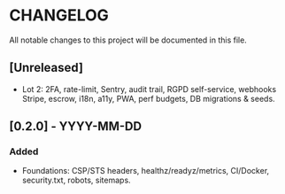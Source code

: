 # CHANGELOG
All notable changes to this project will be documented in this file.

## [Unreleased]
- Lot 2: 2FA, rate-limit, Sentry, audit trail, RGPD self-service, webhooks Stripe, escrow, i18n, a11y, PWA, perf budgets, DB migrations & seeds.

## [0.2.0] - YYYY-MM-DD
### Added
- Foundations: CSP/STS headers, healthz/readyz/metrics, CI/Docker, security.txt, robots, sitemaps.
